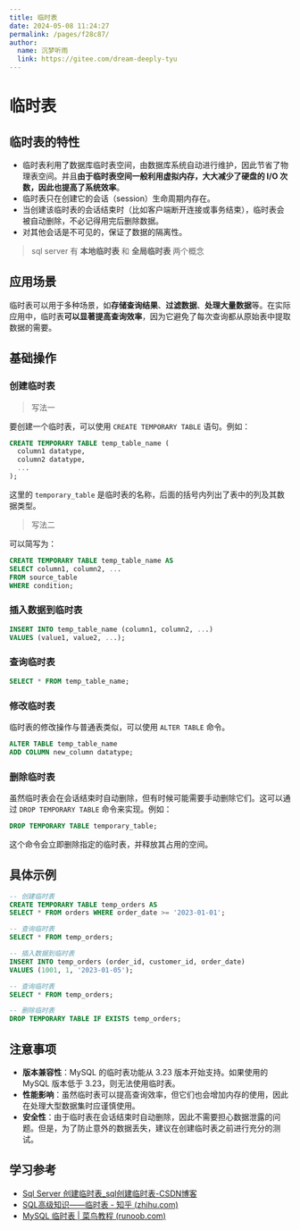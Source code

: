 ```yaml
---
title: 临时表
date: 2024-05-08 11:24:27
permalink: /pages/f28c87/
author: 
  name: 沉梦听雨
  link: https://gitee.com/dream-deeply-tyu
---
```

# 临时表

## 临时表的特性

- 临时表利用了数据库临时表空间，由数据库系统自动进行维护，因此节省了物理表空间。并且**由于临时表空间一般利用虚拟内存，大大减少了硬盘的 I/O 次数，因此也提高了系统效率**。
- 临时表只在创建它的会话（session）生命周期内存在。
- 当创建该临时表的会话结束时（比如客户端断开连接或事务结束），临时表会被自动删除，不必记得用完后删除数据。
- 对其他会话是不可见的，保证了数据的隔离性。

> sql server 有 **本地临时表** 和 **全局临时表** 两个概念 



## 应用场景

临时表可以用于多种场景，如**存储查询结果**、**过滤数据**、**处理大量数据**等。在实际应用中，临时表**可以显著提高查询效率**，因为它避免了每次查询都从原始表中提取数据的需要。



## 基础操作

### 创建临时表

> 写法一

要创建一个临时表，可以使用 `CREATE TEMPORARY TABLE` 语句。例如：

```sql
CREATE TEMPORARY TABLE temp_table_name (
  column1 datatype,
  column2 datatype,
  ...
);
```

这里的 `temporary_table` 是临时表的名称，后面的括号内列出了表中的列及其数据类型。

> 写法二

可以简写为：

```sql
CREATE TEMPORARY TABLE temp_table_name AS
SELECT column1, column2, ...
FROM source_table
WHERE condition;
```



### 插入数据到临时表

```sql
INSERT INTO temp_table_name (column1, column2, ...)
VALUES (value1, value2, ...);
```



### 查询临时表

```sql
SELECT * FROM temp_table_name;
```



### 修改临时表

临时表的修改操作与普通表类似，可以使用 `ALTER TABLE` 命令。

```sql
ALTER TABLE temp_table_name
ADD COLUMN new_column datatype;
```



### 删除临时表

虽然临时表会在会话结束时自动删除，但有时候可能需要手动删除它们。这可以通过 `DROP TEMPORARY TABLE` 命令来实现。例如：

```sql
DROP TEMPORARY TABLE temporary_table;
```

这个命令会立即删除指定的临时表，并释放其占用的空间。



## 具体示例

```sql
-- 创建临时表
CREATE TEMPORARY TABLE temp_orders AS
SELECT * FROM orders WHERE order_date >= '2023-01-01';

-- 查询临时表
SELECT * FROM temp_orders;

-- 插入数据到临时表
INSERT INTO temp_orders (order_id, customer_id, order_date)
VALUES (1001, 1, '2023-01-05');

-- 查询临时表
SELECT * FROM temp_orders;

-- 删除临时表
DROP TEMPORARY TABLE IF EXISTS temp_orders;
```



## 注意事项

- **版本兼容性**：MySQL 的临时表功能从 3.23 版本开始支持。如果使用的 MySQL 版本低于 3.23，则无法使用临时表。
- **性能影响**：虽然临时表可以提高查询效率，但它们也会增加内存的使用，因此在处理大型数据集时应谨慎使用。
- **安全性**：由于临时表在会话结束时自动删除，因此不需要担心数据泄露的问题。但是，为了防止意外的数据丢失，建议在创建临时表之前进行充分的测试。



## 学习参考

- [Sql Server 创建临时表_sql创建临时表-CSDN博客](https://blog.csdn.net/stupid_leilei/article/details/123686977)
- [SQL高级知识——临时表 - 知乎 (zhihu.com)](https://zhuanlan.zhihu.com/p/64520100)
- [MySQL 临时表 | 菜鸟教程 (runoob.com)](https://www.runoob.com/mysql/mysql-temporary-tables.html)